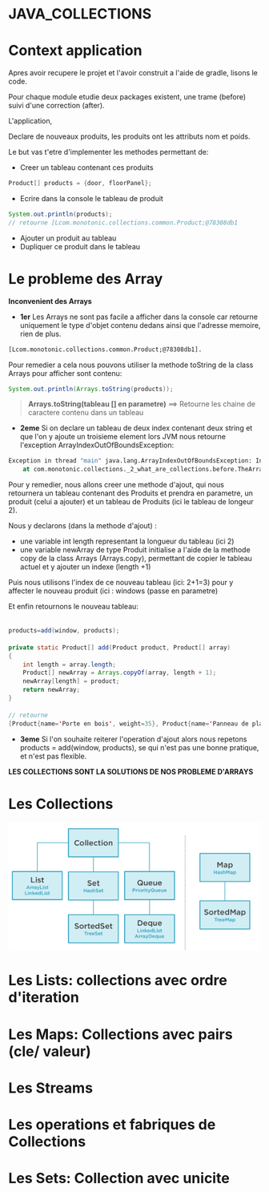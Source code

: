 # JAVA_COLLECTIONS

# Context application

Apres avoir recupere le projet et l'avoir construit a l'aide de gradle, lisons le code.

Pour chaque module etudie deux packages existent, une trame (before) suivi d'une correction (after).


L'application,

Declare de nouveaux produits, les produits ont les attributs nom et poids.

Le but vas t'etre d'implementer les methodes permettant de:

* Creer un tableau contenant ces produits

```java
Product[] products = {door, floorPanel};
```

* Ecrire dans la console le tableau de produit

```java
System.out.println(products);
// retourne [Lcom.monotonic.collections.common.Product;@78308db1
```

* Ajouter un produit au tableau
* Dupliquer ce produit dans le tableau


# Le probleme des Array

**Inconvenient des Arrays**

* **1er** Les Arrays ne sont pas facile a afficher dans la console car retourne uniquement le type d'objet contenu dedans ainsi que l'adresse memoire, rien de plus.

```cmd
[Lcom.monotonic.collections.common.Product;@78308db1].
```

Pour remedier a cela nous pouvons utiliser la methode toString de la class Arrays pour afficher sont contenu:


```java
System.out.println(Arrays.toString(products));

```

>**Arrays.toString(tableau [] en parametre)** ==> Retourne les chaine de caractere contenu dans un tableau

* **2eme** Si on declare un tableau de deux index contenant deux string et que l'on y ajoute un troisieme element lors JVM nous retourne l'exception ArrayIndexOutOfBoundsException:

```cmd
Exception in thread "main" java.lang.ArrayIndexOutOfBoundsException: Index 2 out of bounds for length 2
	at com.monotonic.collections._2_what_are_collections.before.TheArrayProblem.main(TheArrayProblem.java:20)
```

Pour y remedier, nous allons creer une methode d'ajout, qui nous retournera un tableau contenant des Produits et prendra en parametre, un produit (celui a ajouter) et un tableau de Produits (ici le tableau de longeur 2).

Nous y declarons (dans la methode d'ajout) :

* une variable int length representant la longueur du tableau (ici 2)
* une variable newArray de type Produit initialise a l'aide de la methode copy de la class Arrays (Arrays.copy), permettant de copier le tableau actuel et y ajouter un indexe (length +1)

Puis nous utilisons l'index de ce nouveau tableau (ici: 2+1=3) pour y affecter le nouveau produit (ici : windows (passe en parametre)

Et enfin retournons le nouveau tableau:


```java

products=add(window, products);

private static Product[] add(Product product, Product[] array)
{
    int length = array.length;
    Product[] newArray = Arrays.copyOf(array, length + 1);
    newArray[length] = product;
    return newArray;
}

// retourne 
[Product{name='Porte en bois', weight=35}, Product{name='Panneau de plancher', weight=25}, Product{name='Fenetre', weight=10}]

```

* **3eme** Si l'on souhaite reiterer l'operation d'ajout alors nous repetons products = add(window, products), se qui n'est pas une bonne pratique, et n'est pas flexible.


**LES COLLECTIONS SONT LA SOLUTIONS DE NOS PROBLEME D'ARRAYS**

# Les Collections

![Collections](./Collections.png)


# Les Lists: collections avec ordre d'iteration



# Les Maps: Collections avec pairs (cle/ valeur)



# Les Streams



# Les operations et fabriques de Collections




# Les Sets: Collection avec unicite



































